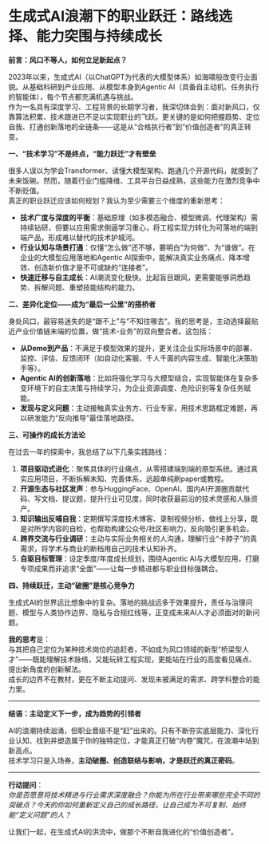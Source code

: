 
# 生成式AI浪潮下的职业跃迁：路线选择、能力突围与持续成长


**前言：风口不等人，如何立足新起点？**

2023年以来，生成式AI（以ChatGPT为代表的大模型体系）如海啸般改变行业面貌。从基础科研到产业应用、从模型本身到Agentic AI（具备自主动机、任务执行的智能体），每个节点都充满机遇与挑战。  
作为一名具有深度学习、工程背景的长期学习者，我深切体会到：面对新风口，仅靠算法积累、技术跟进已不足以实现职业的飞跃。更关键的是如何把握趋势、定位自我、打通创新落地的全链条——这是从“合格执行者”到“价值创造者”的真正转变。

**一、“技术学习”不是终点，“能力跃迁”才有壁垒**

很多人误以为学会Transformer、读懂大模型架构、跑通几个开源代码，就摸到了未来饭碗。然而，随着行业门槛降维、工具平台日益成熟，这些能力在激烈竞争中不断贬值。  
真正的职业跃迁应该如何规划？我认为至少需要三个维度的重新思考：

- **技术广度与深度的平衡**：基础原理（如多模态融合、模型微调、代理架构）需持续钻研，但要以应用需求倒逼学习重心，将工程实现力转化为可落地的端到端产品，形成难以替代的技术护城河。
- **行业认知与场景打通**：仅懂“怎么做”还不够，要明白“为何做”、为“谁做”。在企业的大模型应用落地和Agentic AI探索中，能解决真实业务痛点、降本增效、创造新价值才是不可或缺的“连接者”。
- **快速迁移与自主成长**：AI潮流变化极快。比起盲目跟风，更需要能够洞悉趋势、拆解问题、重塑技能结构的能力。

**二、差异化定位——成为“最后一公里”的搭桥者**

身处风口，最容易迷失的是“跟不上”与“不知往哪去”。我的思考是，主动选择最贴近产业价值链末端的位置，做“技术-业务”的双向整合者。这包括：

- **从Demo到产品**：不满足于模型效果的提升，更关注企业实际场景中的部署、监控、评估、反馈闭环（如自动化客服、千人千面的内容生成、智能化决策助手等）。
- **Agentic AI的创新落地**：比如将强化学习与大模型结合，实现智能体在复杂多变环境下的自主决策与持续学习，为企业资源调度、危险识别等复杂任务赋能。
- **发现与定义问题**：主动接触真实业务方、行业专家，用技术思路框定难题，再以研发能力“反向推导”最佳落地路径。

**三、可操作的成长方法论**

在过去一年的探索中，我总结了以下几条实践路线：

1. **项目驱动式进化**：聚焦具体的行业痛点，从零搭建端到端的原型系统。通过真实应用项目，不断拆解未知、完善体系，远超单纯刷paper或教程。
2. **开源生态与社区发声**：参与HuggingFace、OpenAI、国内AI开源圈贡献代码、写文档、提议题，提升行业可见度，同时收获最前沿的技术灵感和人脉资产。
3. **知识输出反哺自我**：定期撰写深度技术博客、录制视频分析、做线上分享，既是对所学内容的自检，也帮助构建公众号/社区影响力，反向吸引更多机会。
4. **跨界交流与行业调研**：主动与实际业务相关的人沟通，理解行业“卡脖子”的真需求，将学术与商业的断档用自己的技术认知补齐。
5. **自驱目标管理**：设定季度/年度成长规划，围绕Agentic AI与大模型应用，打磨专项成果而非追求“全面”——让每一步精进都与职业目标强耦合。

**四、持续跃迁，主动“破圈”是核心竞争力**

生成式AI的世界远比想象中的复杂。落地的挑战远多于效果提升，责任与治理问题、模型与人类协作边界、隐私与合规红线等，正变成未来AI人才必须面对的新问题。

**我的思考**是：  
与其把自己定位为某种技术岗位的追赶者，不如成为风口领域的新型“桥梁型人才”——既能理解技术脉络，又能玩转工程实现，更能站在行业的高度看见痛点、提出新角度的创新解法。  
成长的边界不在教材，更在不断主动提问、发现未被满足的需求、跨学科整合的能力里。

---

**结语：主动定义下一步，成为趋势的引领者**

AI的浪潮持续汹涌，但职业晋级不是“赶”出来的。只有不断夯实底层能力、深化行业认知、找到并塑造属于你的独特定位，才能真正打破“内卷”魔咒，在浪潮中站到新高点。  
技术学习只是入场券，**主动破圈、创造联结与影响，才是跃迁的真正密码**。

---

**行动提问**：  
*你是否愿意将技术精进与行业需求深度融合？你能为所在行业带来哪些完全不同的突破点？今天的你如何重新定义自己的成长路径，让自己成为不可复制、始终能“定义问题”的人？*

让我们一起，在生成式AI的洪流中，做那个不断自我进化的“价值创造者”。